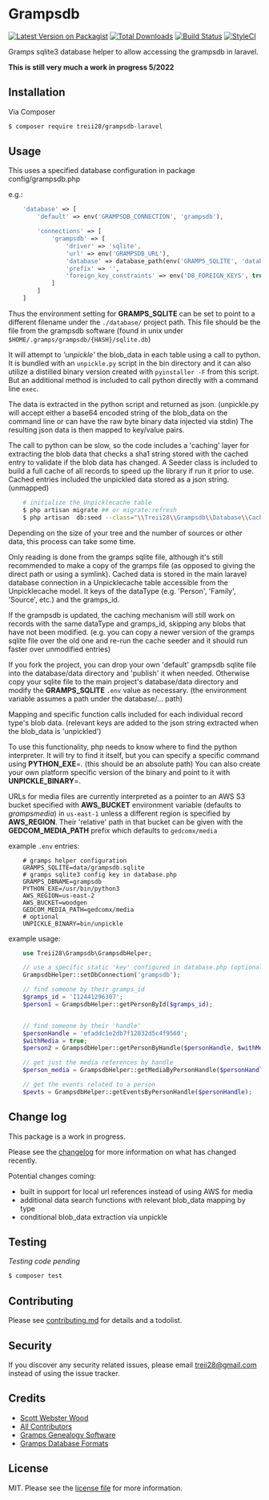 # Grampsdb

[![Latest Version on Packagist][ico-version]][link-packagist]
[![Total Downloads][ico-downloads]][link-downloads]
[![Build Status][ico-travis]][link-travis]
[![StyleCI][ico-styleci]][link-styleci]

Gramps sqlite3 database helper to allow accessing the grampsdb in laravel.

**This is still very much a work in progress 5/2022** 

## Installation

Via Composer

``` bash
$ composer require treii28/grampsdb-laravel
```

## Usage

This uses a specified database configuration in package config/grampsdb.php

e.g.:

```php
    'database' => [
        'default' => env('GRAMPSDB_CONNECTION', 'grampsdb'),

        'connections' => [
            'grampsdb' => [
                'driver' => 'sqlite',
                'url' => env('GRAMPSDB_URL'),
                'database' => database_path(env('GRAMPS_SQLITE', 'database.sqlite')),
                'prefix' => '',
                'foreign_key_constraints' => env('DB_FOREIGN_KEYS', true),
            ]
        ]
    ]
```

Thus the environment setting for **GRAMPS_SQLITE** can be set to point to a different filename under the `./database/` project path.  This file should be the file from the grampsdb software (found in unix under `$HOME/.gramps/grampsdb/{HASH}/sqlite.db`)

It will attempt to *'unpickle'* the blob_data in each table using a call to python.  It is bundled with an `unpickle.py` script in the bin directory and it can also utilize a distilled binary version created with `pyinstaller -F` from this script.  But an additional method is included to call python directly with a command line `exec`.

The data is extracted in the python script and returned as json. (unpickle.py will accept either a base64 encoded string of the blob_data on the command line or can have the raw byte binary data injected via stdin)  The resulting json data is then mapped to key/value pairs.

The call to python can be slow, so the code includes a 'caching' layer for extracting the blob data that checks a sha1 string stored with the cached entry to validate if the blob data has changed. A Seeder class is included to build a full cache of all records to speed up the library if run it prior to use. Cached entries included the unpickled data stored as a json string. (unmapped)

```bash
    # initialize the Unpicklecache table
    $ php artisan migrate ## or migrate:refresh
    $ php artisan  db:seed --class="\\Treii28\\Grampsdb\\Database\\CacheSeeder"
```

Depending on the size of your tree and the number of sources or other data, this process can take some time.

Only reading is done from the gramps sqlite file, although it's still recommended to make a copy of the gramps file (as opposed to giving the direct path or using a symlink).  Cached data is stored in the main laravel database connection in a Unpicklecache table accessible from the Unpicklecache model.  It keys of the dataType (e.g. 'Person', 'Family', 'Source', etc.) and the gramps_id.

If the grampsdb is updated, the caching mechanism will still work on records with the same dataType and gramps_id, skipping any blobs that have not been modified. (e.g. you can copy a newer version of the gramps sqlite file over the old one and re-run the cache seeder and it should run faster over unmodified entries)

If you fork the project, you can drop your own 'default' grampsdb sqlite file into the database/data directory and 'publish' it when needed. Otherwise copy your sqlite file to the main project's database/data directory and modify the **GRAMPS_SQLITE** `.env` value as necessary. (the environment variable assumes a path under the database/... path)

Mapping and specific function calls included for each individual record type's blob data. (relevant keys are added to the json string extracted when the blob_data is 'unpickled')

To use this functionality, php needs to know where to find the python interpreter. It will try to find it itself, but you can specify a specific command using **PYTHON_EXE**=. (this should be an absolute path)  You can also create your own platform specific version of the binary and point to it with **UNPICKLE_BINARY**=.

URLs for media files are currently interpreted as a pointer to an AWS S3 bucket specified with **AWS_BUCKET** environment variable (defaults to *grampsmedia*) in `us-east-1` unless a different region is specified by **AWS_REGION**. 
Their 'relative' path in that bucket can be given with the **GEDCOM_MEDIA_PATH** prefix which defaults to `gedcomx/media`

example `.env` entries:

```dotenv
    # gramps helper configuration
    GRAMPS_SQLITE=data/grampsdb.sqlite
    # gramps sqlite3 config key in database.php
    GRAMPS_DBNAME=grampsdb
    PYTHON_EXE=/usr/bin/python3
    AWS_REGION=us-east-2
    AWS_BUCKET=woodgen
    GEDCOM_MEDIA_PATH=gedcomx/media
    # optional
    UNPICKLE_BINARY=bin/unpickle
```

example usage:

```php
    use Treii28\Grampsdb\GrampsdbHelper;

    // use a specific static 'key' configured in database.php (optional)
    GrampsdbHelper::setDbConnection('grampsdb');

    // find someone by their gramps_id
    $gramps_id = 'I12441296307';
    $person1 = GrampsdbHelper::getPersonById($gramps_id);


    // find someone by their 'handle'    
    $personHandle = 'efaddc1e2db7f12032d5c4f9560';
    $withMedia = true;
    $person2 = GrampsdbHelper::getPersonByHandle($personHandle, $withMedia);

    // get just the media references by handle
    $person_media = GrampsdbHelper::getMediaByPersonHandle($personHandle);

    // get the events related to a person
    $pevts = GrampsdbHelper::getEventsByPersonHandle($personHandle);
```

## Change log

This package is a work in progress.

Please see the [changelog](changelog.md) for more information on what has changed recently.

Potential changes coming:
- built in support for local url references instead of using AWS for media
- additional data search functions with relevant blob_data mapping by type
- conditional blob_data extraction via unpickle

## Testing

*Testing code pending*

``` bash
$ composer test
```

## Contributing

Please see [contributing.md](contributing.md) for details and a todolist.

## Security

If you discover any security related issues, please email treii28@gmail.com instead of using the issue tracker.

## Credits

- [Scott Webster Wood][link-author]
- [All Contributors][link-contributors]
- [Gramps Genealogy Software](https://gramps-project.org/blog/)
- [Gramps Database Formats](https://www.gramps-project.org/wiki/index.php/Database_Formats)

## License

MIT. Please see the [license file](license.md) for more information.

[ico-version]: https://img.shields.io/packagist/v/treii28/grampsdb.svg?style=flat-square
[ico-downloads]: https://img.shields.io/packagist/dt/treii28/grampsdb.svg?style=flat-square
[ico-travis]: https://img.shields.io/travis/treii28/grampsdb/master.svg?style=flat-square
[ico-styleci]: https://styleci.io/repos/12345678/shield

[link-packagist]: https://packagist.org/packages/treii28/grampsdb
[link-downloads]: https://packagist.org/packages/treii28/grampsdb
[link-travis]: https://travis-ci.org/treii28/grampsdb
[link-styleci]: https://styleci.io/repos/12345678
[link-author]: https://github.com/treii28
[link-contributors]: ../../contributors
